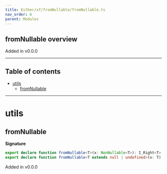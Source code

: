 ```yaml
---
title: Either/xf/fromNullable/fromNullable.ts
nav_order: 6
parent: Modules
---
```


## fromNullable overview

Added in v0.0.0

---

<h2 class="text-delta">Table of contents</h2>

- [utils](#utils)
  - [fromNullable](#fromnullable)

---

# utils

## fromNullable

**Signature**

```ts
export declare function fromNullable<T>(x: NonNullable<T>): I_Right<T>
export declare function fromNullable<T extends null | undefined>(x: T): I_Left<T>
```

Added in v0.0.0
